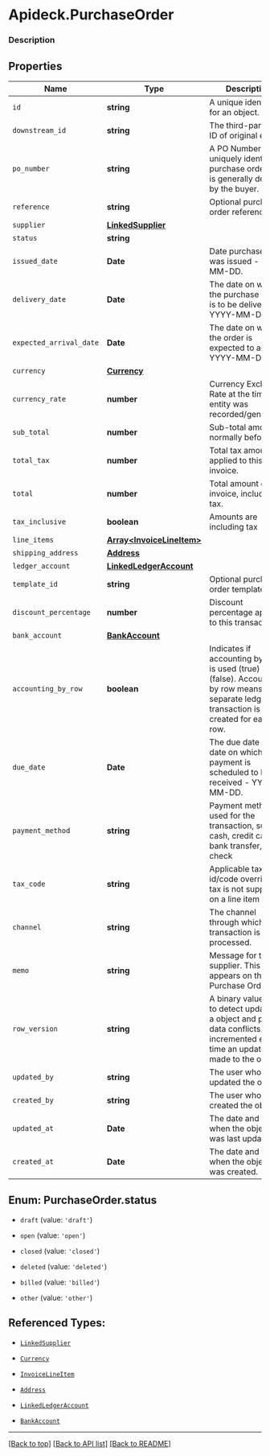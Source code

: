 # Apideck.PurchaseOrder

### Description

## Properties
Name | Type | Description | Notes
------------ | ------------- | ------------- | -------------
`id` | **string** | A unique identifier for an object. | [optional] 
`downstream_id` | **string** | The third-party API ID of original entity | [optional] 
`po_number` | **string** | A PO Number uniquely identifies a purchase order and is generally defined by the buyer. | [optional] 
`reference` | **string** | Optional purchase order reference. | [optional] 
`supplier` | [**LinkedSupplier**](LinkedSupplier.md) |  | [optional] 
`status` | **string** |  | [optional] 
`issued_date` | **Date** | Date purchase order was issued - YYYY-MM-DD. | [optional] 
`delivery_date` | **Date** | The date on which the purchase order is to be delivered - YYYY-MM-DD. | [optional] 
`expected_arrival_date` | **Date** | The date on which the order is expected to arrive - YYYY-MM-DD. | [optional] 
`currency` | [**Currency**](Currency.md) |  | [optional] 
`currency_rate` | **number** | Currency Exchange Rate at the time entity was recorded/generated. | [optional] 
`sub_total` | **number** | Sub-total amount, normally before tax. | [optional] 
`total_tax` | **number** | Total tax amount applied to this invoice. | [optional] 
`total` | **number** | Total amount of invoice, including tax. | [optional] 
`tax_inclusive` | **boolean** | Amounts are including tax | [optional] 
`line_items` | [**Array&lt;InvoiceLineItem&gt;**](InvoiceLineItem.md) |  | [optional] 
`shipping_address` | [**Address**](Address.md) |  | [optional] 
`ledger_account` | [**LinkedLedgerAccount**](LinkedLedgerAccount.md) |  | [optional] 
`template_id` | **string** | Optional purchase order template | [optional] 
`discount_percentage` | **number** | Discount percentage applied to this transaction. | [optional] 
`bank_account` | [**BankAccount**](BankAccount.md) |  | [optional] 
`accounting_by_row` | **boolean** | Indicates if accounting by row is used (true) or not (false). Accounting by row means that a separate ledger transaction is created for each row. | [optional] 
`due_date` | **Date** | The due date is the date on which a payment is scheduled to be received - YYYY-MM-DD. | [optional] 
`payment_method` | **string** | Payment method used for the transaction, such as cash, credit card, bank transfer, or check | [optional] 
`tax_code` | **string** | Applicable tax id/code override if tax is not supplied on a line item basis. | [optional] 
`channel` | **string** | The channel through which the transaction is processed. | [optional] 
`memo` | **string** | Message for the supplier. This text appears on the Purchase Order. | [optional] 
`row_version` | **string** | A binary value used to detect updates to a object and prevent data conflicts. It is incremented each time an update is made to the object. | [optional] 
`updated_by` | **string** | The user who last updated the object. | [optional] 
`created_by` | **string** | The user who created the object. | [optional] 
`updated_at` | **Date** | The date and time when the object was last updated. | [optional] 
`created_at` | **Date** | The date and time when the object was created. | [optional] 





<a name="PurchaseOrderStatus"></a>
## Enum: PurchaseOrder.status


* `draft` (value: `'draft'`)

* `open` (value: `'open'`)

* `closed` (value: `'closed'`)

* `deleted` (value: `'deleted'`)

* `billed` (value: `'billed'`)

* `other` (value: `'other'`)




## Referenced Types:




* [`LinkedSupplier`](LinkedSupplier.md)




* [`Currency`](Currency.md)





* [`InvoiceLineItem`](InvoiceLineItem.md)
* [`Address`](Address.md)
* [`LinkedLedgerAccount`](LinkedLedgerAccount.md)


* [`BankAccount`](BankAccount.md)












---

[[Back to top]](#) [[Back to API list]](../../../../README.md#documentation-for-api-endpoints) [[Back to README]](../../../../README.md)


